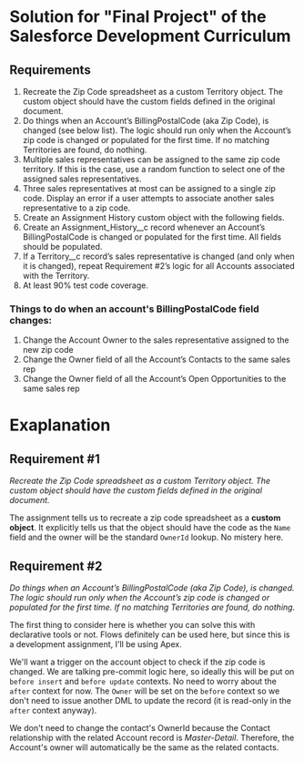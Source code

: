 # Solution for "Final Project" of the Salesforce Development Curriculum

## Requirements

1. Recreate the Zip Code spreadsheet as a custom Territory object. The custom object should have the custom fields defined in the original document.
2. Do things when an Account’s BillingPostalCode (aka Zip Code), is changed (see below list). The logic should run only when the Account’s zip code is changed or populated for the first time. If no matching Territories are found, do nothing.
3. Multiple sales representatives can be assigned to the same zip code territory. If this is the case, use a random function to select one of the assigned sales representatives.
4. Three sales representatives at most can be assigned to a single zip code. Display an error if a user attempts to associate another sales representative to a zip code.
5. Create an Assignment History custom object with the following fields.
6. Create an Assignment_History__c record whenever an Account’s BillingPostalCode is changed or populated for the first time. All fields should be populated.
7. If a Territory__c record’s sales representative is changed (and only when it is changed), repeat Requirement #2’s logic for all Accounts associated with the Territory.
8. At least 90% test code coverage.


### Things to do when an account's BillingPostalCode field changes:

1. Change the Account Owner to the sales representative assigned to the new zip code
2. Change the Owner field of all the Account’s Contacts to the same sales rep
3. Change the Owner field of all the Account’s Open Opportunities to the same sales rep

# Exaplanation

## Requirement #1

_Recreate the Zip Code spreadsheet as a custom Territory object. The custom object should have the custom fields defined in the original document._

The assignment tells us to recreate a zip code spreadsheet as a **custom object**. It explicitly tells us that the object should have the code as the `Name` field and the owner will be the standard `OwnerId` lookup. No mistery here.

## Requirement #2

_Do things when an Account’s BillingPostalCode (aka Zip Code), is changed. The logic should run only when the Account’s zip code is changed or populated for the first time. If no matching Territories are found, do nothing._

The first thing to consider here is whether you can solve this with declarative tools or not. Flows definitely can be used here, but since this is a development assignment, I'll be using Apex.

We'll want a trigger on the account object to check if the zip code is changed. We are talking pre-commit logic here, so ideally this will be put on `before insert` and `before update` contexts. No need to worry about the `after` context for now. The `Owner` will be set on the `before` context so we don't need to issue another DML to update the record (it is read-only in the `after` context anyway).

We don't need to change the contact's OwnerId because the Contact relationship with the related Account record is _Master-Detail_. Therefore, the Account's owner will automatically be the same as the related contacts.
